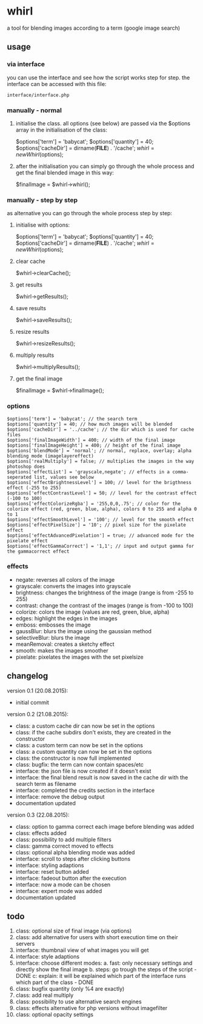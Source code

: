 # whirl
a tool for blending images according to a term (google image search)

## usage

### via interface
you can use the interface and see how the script works step for step.
the interface can be accessed with this file:

	interface/interface.php

### manually - normal

1) initialise the class. all options (see below) are passed via the $options array in the initialisation of the class:

	$options['term'] = 'babycat';
	$options['quantity'] = 40;
	$options['cacheDir'] = dirname(__FILE__) . '/cache';
	$whirl = new Whirl($options);

2) after the initialisation you can simply go through the whole process and get the final blended image in this way:

	$finalImage = $whirl->whirl();

### manually - step by step

as alternative you can go through the whole process step by step:

1) initialise with options:

	$options['term'] = 'babycat';
	$options['quantity'] = 40;
	$options['cacheDir'] = dirname(__FILE__) . '/cache';
	$whirl = new Whirl($options);

2) clear cache

	$whirl->clearCache();

3) get results

	$whirl->getResults();

4) save results

	$whirl->saveResults();

5) resize results

	$whirl->resizeResults();

6) multiply results

	$whirl->multiplyResults();

7) get the final image

	$finalImage = $whirl->finalImage();

### options

	$options['term'] = 'babycat'; // the search term
	$options['quantity'] = 40; // how much images will be blended
	$options['cacheDir'] = '../cache'; // the dir which is used for cache files
	$options['finalImageWidth'] = 400; // width of the final image
	$options['finalImageHeight'] = 400; // height of the final image
	$options['blendMode'] = 'normal'; // normal, replace, overlay; alpha blending mode (imagelayereffect)
	$options['realMultiply'] = false; // multiplies the images in the way photoshop does
	$options['effectList'] = 'grayscale,negate'; // effects in a comma-seperated list, values see below
	$options['effectBrightnessLevel'] = 100; // level for the brigthness effect (-255 to 255)
	$options['effectContrastLevel'] = 50; // level for the contrast effect (-100 to 100)
	$options['effectColorizeRgba'] = '255,0,0,.75'; // color for the colorize effect (red, green, blue, alpha), colors 0 to 255 and alpha 0 to 1
	$options['effectSmoothLevel'] = '100'; // level for the smooth effect
	$options['effectPixelSize'] = '10'; // pixel size for the pixelate effect
	$options['effectAdvancedPixelation'] = true; // advanced mode for the pixelate effect
	$options['effectGammaCorrect'] = '1,1'; // input and output gamma for the gammacorrect effect

### effects
 - negate: reverses all colors of the image
 - grayscale: converts the images into grayscale
 - brightness: changes the brightness of the image (range is from -255 to 255)
 - contrast: change the contrast of the images (range is from -100 to 100)
 - colorize: colors the image (values are red, green, blue, alpha)
 - edges: highlight the edges in the images
 - emboss: embosses the image
 - gaussBlur: blurs the image using the gaussian method
 - selectiveBlur: blurs the image
 - meanRemoval: creates a sketchy effect
 - smooth: makes the images smoother
 - pixelate: pixelates the images with the set pixelsize

## changelog
version 0.1 (20.08.2015):
 - initial commit

version 0.2 (21.08.2015):
 - class: a custom cache dir can now be set in the options
 - class: if the cache subdirs don't exists, they are created in the constructor
 - class: a custom term can now be set in the options
 - class: a custom quantity can now be set in the options
 - class: the constructor is now full implemented
 - class: bugfix: the term can now contain spaces/etc
 - interface: the json file is now created if it doesn't exist
 - interface: the final blend result is now saved in the cache dir with the search term as filename
 - interface: completed the credits section in the interface
 - interface: remove the debug output
 - documentation updated

version 0.3 (22.08.2015):
 - class: option to gamma correct each image before blending was added
 - class: effects added
 - class: possibility to add multiple filters
 - class: gamma correct moved to effects
 - class: optional alpha blending mode was added
 - interface: scroll to steps after clicking buttons
 - interface: styling adaptions
 - interface: reset button added
 - interface: fadeout button after the execution
 - interface: now a mode can be chosen
 - interface: expert mode was added
 - documentation updated

## todo
 1. class: optional size of final image (via options)
 3. class: add alternative for users with short execution time on their servers
 4. interface: thumbnail view of what images you will get
 5. interface: style adaptions
 6. interface: choose different modes:
  a. fast: only necessary settings and directly show the final image
  b. steps: go trough the steps of the script - DONE
  c: explain: it will be explained which part of the interface runs which part of the class - DONE
 7. class: bugfix quantity (only %4 are exactly)
 8. class: add real multiply
 9. class: possibility to use alternative search engines
 10. class: effects alternative for php versions without imagefilter
 11. class: optional opacity settings